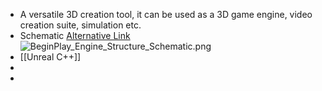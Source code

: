 - A versatile 3D creation tool, it can be used as a 3D game engine, video creation suite, simulation etc.
- Schematic
  [Alternative Link](https://epicgames.box.com/shared/static/s563f5kyt08tg3s6tc45xrnxf3xulmt2.png)
  ![BeginPlay_Engine_Structure_Schematic.png](../assets/BeginPlay_Engine_Structure_Schematic_1692786144747_0.png)
- [[Unreal C++]]
-
-